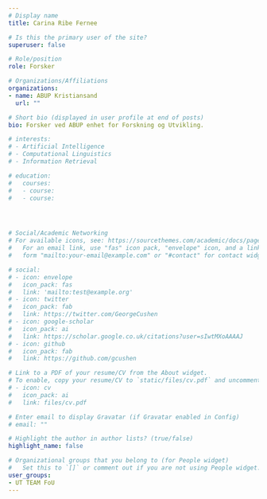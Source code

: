 ```yaml
---
# Display name
title: Carina Ribe Fernee

# Is this the primary user of the site?
superuser: false

# Role/position
role: Forsker

# Organizations/Affiliations
organizations:
- name: ABUP Kristiansand
  url: ""

# Short bio (displayed in user profile at end of posts)
bio: Forsker ved ABUP enhet for Forskning og Utvikling.

# interests:
# - Artificial Intelligence
# - Computational Linguistics
# - Information Retrieval

# education:
#   courses:
#   - course: 
#   - course: 




# Social/Academic Networking
# For available icons, see: https://sourcethemes.com/academic/docs/page-builder/#icons
#   For an email link, use "fas" icon pack, "envelope" icon, and a link in the
#   form "mailto:your-email@example.com" or "#contact" for contact widget.

# social:
# - icon: envelope
#   icon_pack: fas
#   link: 'mailto:test@example.org'
# - icon: twitter
#   icon_pack: fab
#   link: https://twitter.com/GeorgeCushen
# - icon: google-scholar
#   icon_pack: ai
#   link: https://scholar.google.co.uk/citations?user=sIwtMXoAAAAJ
# - icon: github
#   icon_pack: fab
#   link: https://github.com/gcushen

# Link to a PDF of your resume/CV from the About widget.
# To enable, copy your resume/CV to `static/files/cv.pdf` and uncomment the lines below.
# - icon: cv
#   icon_pack: ai
#   link: files/cv.pdf

# Enter email to display Gravatar (if Gravatar enabled in Config)
# email: ""

# Highlight the author in author lists? (true/false)
highlight_name: false

# Organizational groups that you belong to (for People widget)
#   Set this to `[]` or comment out if you are not using People widget.
user_groups:
- UT TEAM FoU
---
```


<!-- Skriv inn bio her -->